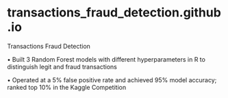 # transactions_fraud_detection.github.io
Transactions Fraud Detection

• Built 3 Random Forest models with different hyperparameters in R to distinguish legit and fraud transactions

• Operated at a 5% false positive rate and achieved 95% model accuracy; ranked top 10% in the Kaggle Competition
